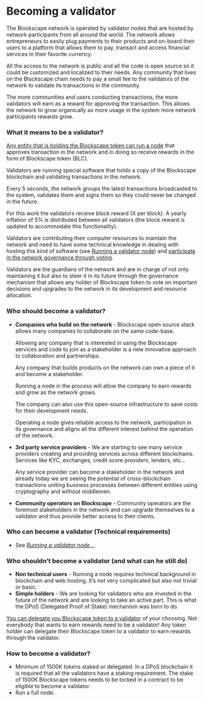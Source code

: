 # Becoming a validator

The Blockscape network is operated by validator nodes that are hosted by network participants from all around the world. The network allows entrepreneurs to easily plug payments to their products and on-board their users to a platform that allows them to pay, transact and access financial services in their favorite currency. 

All the access to the network is public and all the code is open source so it could be customized and localized to their needs. Any community that lives on the Blockscape chain needs to pay a small fee to the validators of the network to validate its transactions in the community.

The more communities and users conducting transactions, the more validators will earn as a reward for approving the transaction. This allows the network to grow organically as more usage in the system more network participants rewards grow.  


### What it means to be a validator?

[Any entity that is holding the Blockscape token can run a node](../consensus-contracts/stake-delegate-and-withdraw.md#stake) that approves transaction in the network and in doing so receive rewards in the form of Blockscape token \(BLC\).

Validators are running special software that holds a copy of the Blockscape blockchain and validating transactions in the network.

Every 5 seconds, the network groups the latest transactions broadcasted to the system, validates them and signs them so they could never be changed in the future.

For this work the validators receive block reward \(X per block\). A yearly inflation of 5% is distributed between all validators \(the block reward is updated to accommodate this functionality\).

Validators are contributing their computer resources to maintain the network and need to have some technical knowledge in dealing with hosting this kind of software \(see [Running a validator node](run-your-own-validator.md)\) and [participate in the network governance through voting](../consensus-contracts/vote.md).

Validators are the guardians of the network and are in charge of not only maintaining it but also to steer it in its future through the governance mechanism that allows any holder of Blockscape token to vote on important decisions and upgrades to the network in its development and resource allocation.

### Who should become a validator?

* **Companies who build on the network** - Blockscape open source stack allows many companies to collaborate on the same code-base.

  Allowing any company that is interested in using the Blockscape services and code to join as a stakeholder is a new innovative approach to collaboration and partnerships.

  Any company that builds products on the network can own a piece of it and become a stakeholder.

  Running a node in the process will allow the company to earn rewards and grow as the network grows.

  The company can also use this open-source infrastructure to save costs for their development needs.

  Operating a node gives reliable access to the network, participation in its governance and aligns all the different interest behind the operation of the network.

* **3rd party service providers** - We are starting to see many service providers creating and providing services across different blockchains. Services like KYC, exchanges, credit score providers, lenders, etc…

  Any service provider can become a stakeholder in the network and already today we are seeing the potential of cross-blockchain transactions uniting business processes between different entities using cryptography and without middlemen.

* **Community operators on Blockscape** - Community operators are the foremost stakeholders in the network and can upgrade themselves to a validator and thus provide better access to their clients. 

### Who can become a validator \(Technical requirements\)

* See [_Running a validator node_](run-your-own-validator.md)\_\_

### Who shouldn’t become a validator \(and what can he still do\)

* **Non technical users** - Running a node requires technical background in blockchain and web hosting. It’s not very complicated but also not trivial or basic.
* **Simple holders** - We are looking for validators who are invested in the future of the network and are looking to take an active part. This is what the DPoS \(Delegated Proof of Stake\) mechanism was born to do.

[You can delegate you Blockscape token to a validator](../consensus-contracts/stake-delegate-and-withdraw.md#delegate) of your choosing. Not everybody that wants to earn rewards need to be a validator! Any token holder can delegate their Blockscape token to a validator to earn rewards through the validator.

### How to become a validator?

* Minimum of 1500K tokens staked or delegated. In a DPoS blockchain it is required that all the validators have a staking requirement. The stake of 1500K Blockscape tokens needs to be locked in a contract to be eligible to become a validator.
* Run a full node.

